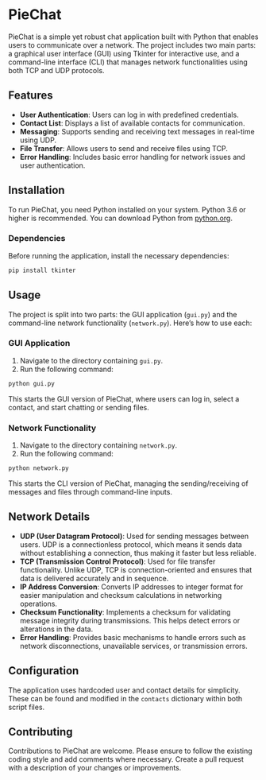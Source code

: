 
# PieChat

PieChat is a simple yet robust chat application built with Python that enables users to communicate over a network. The project includes two main parts: a graphical user interface (GUI) using Tkinter for interactive use, and a command-line interface (CLI) that manages network functionalities using both TCP and UDP protocols.

## Features

- **User Authentication**: Users can log in with predefined credentials.
- **Contact List**: Displays a list of available contacts for communication.
- **Messaging**: Supports sending and receiving text messages in real-time using UDP.
- **File Transfer**: Allows users to send and receive files using TCP.
- **Error Handling**: Includes basic error handling for network issues and user authentication.

## Installation

To run PieChat, you need Python installed on your system. Python 3.6 or higher is recommended. You can download Python from [python.org](https://www.python.org/downloads/).

### Dependencies

Before running the application, install the necessary dependencies:

```bash
pip install tkinter
```

## Usage

The project is split into two parts: the GUI application (`gui.py`) and the command-line network functionality (`network.py`). Here’s how to use each:

### GUI Application

1. Navigate to the directory containing `gui.py`.
2. Run the following command:

```bash
python gui.py
```

This starts the GUI version of PieChat, where users can log in, select a contact, and start chatting or sending files.

### Network Functionality

1. Navigate to the directory containing `network.py`.
2. Run the following command:

```bash
python network.py
```

This starts the CLI version of PieChat, managing the sending/receiving of messages and files through command-line inputs.

## Network Details

- **UDP (User Datagram Protocol)**: Used for sending messages between users. UDP is a connectionless protocol, which means it sends data without establishing a connection, thus making it faster but less reliable.
- **TCP (Transmission Control Protocol)**: Used for file transfer functionality. Unlike UDP, TCP is connection-oriented and ensures that data is delivered accurately and in sequence.
- **IP Address Conversion**: Converts IP addresses to integer format for easier manipulation and checksum calculations in networking operations.
- **Checksum Functionality**: Implements a checksum for validating message integrity during transmissions. This helps detect errors or alterations in the data.
- **Error Handling**: Provides basic mechanisms to handle errors such as network disconnections, unavailable services, or transmission errors.

## Configuration

The application uses hardcoded user and contact details for simplicity. These can be found and modified in the `contacts` dictionary within both script files.

## Contributing

Contributions to PieChat are welcome. Please ensure to follow the existing coding style and add comments where necessary. Create a pull request with a description of your changes or improvements.
